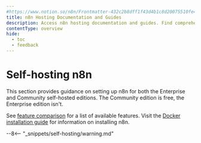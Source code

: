 ```yaml
---
#https://www.notion.so/n8n/Frontmatter-432c2b8dff1f43d4b1c8d20075510fe4
title: n8n Hosting Documentation and Guides
description: Access n8n hosting documentation and guides. Find comprehensive resources to help you set up and manage your self-hosted n8n instances.
contentType: overview
hide:
  - toc
  - feedback
---
```


# Self-hosting n8n

This section provides guidance on setting up n8n for both the Enterprise and Community self-hosted editions. The Community edition is free, the Enterprise edition isn't. 

See [feature comparison](/choose-n8n.md#feature-comparison) for a list of available features. Visit the [Docker installation guide](/hosting/installation/docker.md) for information on installing n8n.

--8<-- "_snippets/self-hosting/warning.md"
